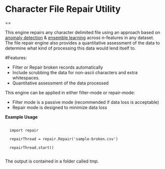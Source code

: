 # Character File Repair Utility
==
<script src="https://google-code-prettify.googlecode.com/svn/loader/run_prettify.js"></script>

This engine repairs any character delimited file using an approach
based on [anomaly detection](https://en.wikipedia.org/wiki/Anomaly_detection) & [ensemble learning](https://en.wikipedia.org/wiki/Ensemble_learning) across n-features in any
dataset. The file repair engine also provides a quantitative assessment of the
data to determine what kind of processing this data would lend itself to.

#Features:

- Filter or Repair broken records automatically
- Include scrubbing the data for non-ascii
	characters and extra whitespaces. 
- Quantitative assessment of the data processed

	
This engine can be applied in either filter-mode or repair-mode:

- Filter mode is a passive mode (recommended if data loss is acceptable)
- Repair mode is designed to minimize data loss

**Example Usage**

  <code class="prettify">
  import repair
  </code>
  
  <code class="prettify">
  repairThread = repair.Repair('sample-broken.csv')
  </code>
  
  <code class="prettify">
  repairThread.start()
  </code>
<br>

The output is contained in a folder called <i>tmp</i>.
